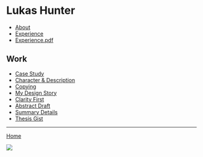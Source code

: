 
# Lukas Hunter

- [About](about)
- [Experience](cv-2020-lhunter)
- [Experience.pdf](cv-2020-hunter.pdf)

## Work

- [Case Study](case-study)
- [Character & Description](01-character-description)
- [Copying](copying-chapter-6)
- [My Design Story](05-presentation-storytelling)
- [Clarity First](06-clarity-first) 
- [Abstract Draft](07-abstract-draft)
- [Summary Details](08-summary-details)
- [Thesis Gist](Presentation.pdf)

- - -

[Home](https://github.com/luke-b-hunter/ajvot3)

![](05-img/cau-homepage.png)
